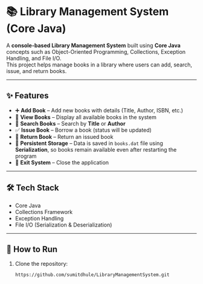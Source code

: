 # 📚 Library Management System (Core Java)

A **console-based Library Management System** built using **Core Java** concepts such as Object-Oriented Programming, Collections, Exception Handling, and File I/O.  
This project helps manage books in a library where users can add, search, issue, and return books.  

---

## ✨ Features
- ➕ **Add Book** – Add new books with details (Title, Author, ISBN, etc.)  
- 👀 **View Books** – Display all available books in the system  
- 🔎 **Search Books** – Search by **Title** or **Author**  
- ✅ **Issue Book** – Borrow a book (status will be updated)  
- 🔄 **Return Book** – Return an issued book  
- 💾 **Persistent Storage** – Data is saved in `books.dat` file using **Serialization**, so books remain available even after restarting the program  
- 🚪 **Exit System** – Close the application  

---

## 🛠️ Tech Stack
- Core Java  
- Collections Framework  
- Exception Handling  
- File I/O (Serialization & Deserialization)  

---

## 🚀 How to Run

1. Clone the repository:
   ```bash
   https://github.com/sumitdhule/LibraryManagementSystem.git
